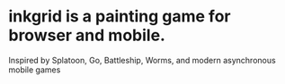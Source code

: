 # inkgrid is a painting game for browser and mobile. 
 Inspired by Splatoon, Go, Battleship, Worms, and modern asynchronous mobile games
